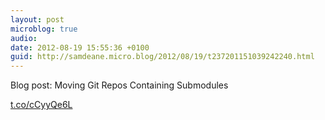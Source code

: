```yaml
---
layout: post
microblog: true
audio: 
date: 2012-08-19 15:55:36 +0100
guid: http://samdeane.micro.blog/2012/08/19/t237201151039242240.html
---
```

Blog post: Moving Git Repos Containing Submodules

[t.co/cCyyQe6L](http://t.co/cCyyQe6L)
